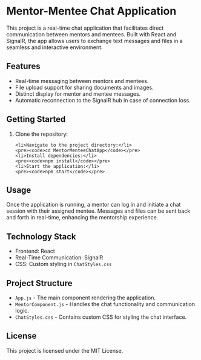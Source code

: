 
<body>

<h1>Mentor-Mentee Chat Application</h1>

<p>This project is a real-time chat application that facilitates direct communication between mentors and mentees. Built with React and SignalR, the app allows users to exchange text messages and files in a seamless and interactive environment.</p>

<h2>Features</h2>
<ul>
    <li>Real-time messaging between mentors and mentees.</li>
    <li>File upload support for sharing documents and images.</li>
    <li>Distinct display for mentor and mentee messages.</li>
    <li>Automatic reconnection to the SignalR hub in case of connection loss.</li>
</ul>

<h2>Getting Started</h2>
<ol>
    <li>Clone the repository:</li>
 
    <li>Navigate to the project directory:</li>
    <pre><code>cd MentorMenteeChatApp</code></pre>
    <li>Install dependencies:</li>
    <pre><code>npm install</code></pre>
    <li>Start the application:</li>
    <pre><code>npm start</code></pre>
</ol>

<h2>Usage</h2>
<p>Once the application is running, a mentor can log in and initiate a chat session with their assigned mentee. Messages and files can be sent back and forth in real-time, enhancing the mentorship experience.</p>

<h2>Technology Stack</h2>
<ul>
    <li>Frontend: React</li>
    <li>Real-Time Communication: SignalR</li>
    <li>CSS: Custom styling in <code>ChatStyles.css</code></li>
</ul>

<h2>Project Structure</h2>
<ul>
    <li><code>App.js</code> - The main component rendering the application.</li>
    <li><code>MentorComponent.js</code> - Handles the chat functionality and communication logic.</li>
    <li><code>ChatStyles.css</code> - Contains custom CSS for styling the chat interface.</li>
</ul>

<h2>License</h2>
<p>This project is licensed under the MIT License.</p>

</body>
</html>
